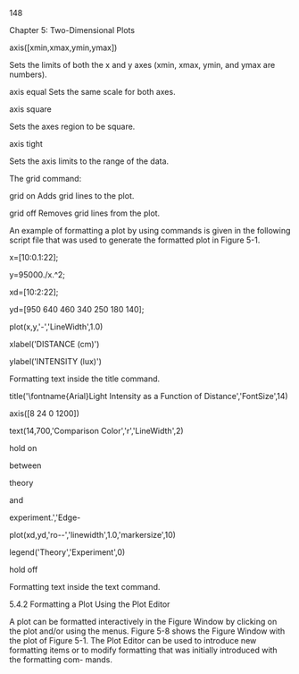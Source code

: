 148

Chapter 5: Two-Dimensional Plots

axis([xmin,xmax,ymin,ymax])

Sets  the  limits  of  both  the  x  and  y
axes  (xmin,  xmax,  ymin,  and
ymax are numbers).

axis equal     Sets the same scale for both axes.

axis square

 Sets the axes region to be square.

axis tight

 Sets the axis limits to the range of the data.

The grid command:

grid on    Adds grid lines to the plot.

grid off   Removes grid lines from the plot.

An example of formatting a plot by using commands is given in the following
script file that was used to generate the formatted plot in Figure 5-1.

x=[10:0.1:22];

y=95000./x.^2;

xd=[10:2:22];

yd=[950  640  460  340  250  180  140];

plot(x,y,'-','LineWidth',1.0)

xlabel('DISTANCE (cm)')

ylabel('INTENSITY (lux)')

Formatting text inside
the title command.

title('\fontname{Arial}Light Intensity as a Function of Distance','FontSize',14)

axis([8 24 0 1200])

text(14,700,'Comparison
Color','r','LineWidth',2)

hold on

between

theory

and

experiment.','Edge-

plot(xd,yd,'ro--','linewidth',1.0,'markersize',10)

legend('Theory','Experiment',0)

hold off

Formatting text
inside the text
command.

5.4.2 Formatting a Plot Using the Plot Editor

A plot can be formatted interactively in the Figure Window by clicking on the
plot and/or using the menus. Figure 5-8 shows the Figure Window with the plot
of Figure 5-1. The Plot Editor can be used to introduce new formatting items or
to  modify  formatting  that  was  initially  introduced  with  the  formatting  com-
mands.

